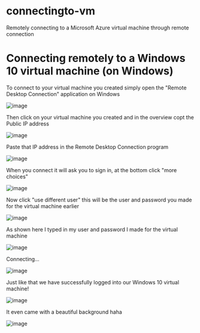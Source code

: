 # connectingto-vm
Remotely connecting to a Microsoft Azure virtual machine through remote connection

# Connecting remotely to a Windows 10 virtual machine (on Windows)

To connect to your virtual machine you created simply open the "Remote Desktop Connection" application on Windows

![image](https://github.com/user-attachments/assets/b7336551-6ac7-4f2b-a2ee-433154d5d3de)


Then click on your virtual machine you created and in the overview copt the Public IP address

![image](https://github.com/user-attachments/assets/747165d5-de69-4643-bcfc-412bbb0eea0b)


Paste that IP address in the Remote Desktop Connection program

![image](https://github.com/user-attachments/assets/f92a6028-09eb-4942-8b74-1c93bbca317d)


When you connect it will ask you to sign in, at the bottom click "more choices"

![image](https://github.com/user-attachments/assets/544b2662-cb0d-42ce-80fd-a74a7329de00)


Now click "use different user" this will be the user and password you made for the virtual machine earlier

![image](https://github.com/user-attachments/assets/b941d490-3c65-4e95-98ca-2899ea0e5de9)


As shown here I typed in my user and password I made for the virtual machine

![image](https://github.com/user-attachments/assets/0c2ea374-5aaf-4d8b-8b27-339d105b9edd)


Connecting...

![image](https://github.com/user-attachments/assets/27bf0b96-ad61-48e6-a2a9-6c31bac9bbac)


Just like that we have successfully logged into our Windows 10 virtual machine!

![image](https://github.com/user-attachments/assets/38b79ff3-b4af-421e-960a-160aedbe40f8)


It even came with a beautiful background haha

![image](https://github.com/user-attachments/assets/5342e79f-0a56-42ab-8e93-e5db3a3a4c51)



